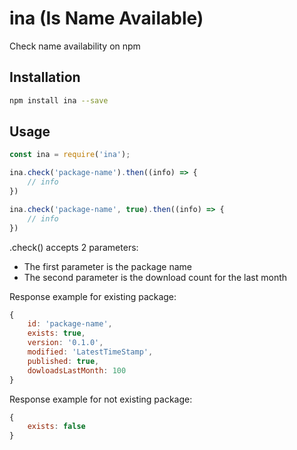 ina (Is Name Available)
=========

Check name availability on npm


## Installation
```bash
npm install ina --save
```

## Usage

```javascript
const ina = require('ina');

ina.check('package-name').then((info) => {
    // info
})

ina.check('package-name', true).then((info) => {
    // info
})
```

.check() accepts 2 parameters:
* The first parameter is the package name
* The second parameter is the download count for the last month

Response example for existing package:
```javascript
{
    id: 'package-name',
    exists: true,
    version: '0.1.0',
    modified: 'LatestTimeStamp',
    published: true,
    dowloadsLastMonth: 100
}
```

Response example for not existing package:
```javascript
{
    exists: false
}
```
